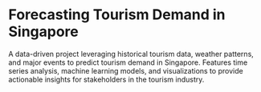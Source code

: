# Forecasting Tourism Demand in Singapore
A data-driven project leveraging historical tourism data, weather patterns, and major events to predict tourism demand in Singapore. Features time series analysis, machine learning models, and visualizations to provide actionable insights for stakeholders in the tourism industry.
